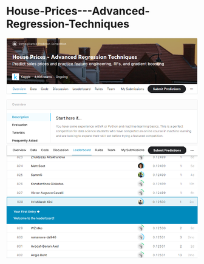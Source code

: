 # House-Prices---Advanced-Regression-Techniques
![Screenshot](Capture2.PNG)
![Screenshot](Capture3.PNG)
